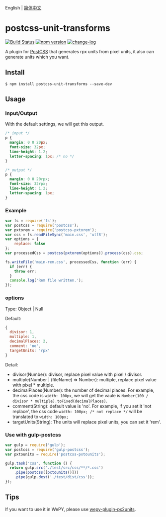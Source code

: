 English | [简体中文](./README_CN.md)

# postcss-unit-transforms

[![Build Status](https://travis-ci.org/yingye/postcss-unit-transforms.svg?branch=master)](https://travis-ci.org/yingye/postcss-unit-transforms)
[![npm version](https://badge.fury.io/js/postcss-unit-transforms.svg)](https://badge.fury.io/js/postcss-unit-transforms)
[![change-log](https://img.shields.io/badge/changelog-md-blue.svg)](https://github.com/yingye/postcss-unit-transforms/blob/master/CHANGELOG.md)

A plugin for [PostCSS](https://github.com/ai/postcss) that generates rpx units from pixel units, it also can generate units which you want.

## Install

```
$ npm install postcss-unit-transforms --save-dev
```

## Usage

### Input/Output

With the default settings, we will get this output.

```css
/* input */
p {
  margin: 0 0 20px;
  font-size: 32px;
  line-height: 1.2;
  letter-spacing: 1px; /* no */
}

/* output */
p {
  margin: 0 0 20rpx;
  font-size: 32rpx;
  line-height: 1.2;
  letter-spacing: 1px;
}
```

### Example

```js
var fs = require('fs');
var postcss = require('postcss');
var pxtorem = require('postcss-pxtorem');
var css = fs.readFileSync('main.css', 'utf8');
var options = {
    replace: false
};
var processedCss = postcss(pxtorem(options)).process(css).css;

fs.writeFile('main-rem.css', processedCss, function (err) {
  if (err) {
    throw err;
  }
  console.log('Rem file written.');
});
```

### options

Type: Object | Null

Default:

```js
{
  divisor: 1,
  multiple: 1,
  decimalPlaces: 2,
  comment: 'no',
  targetUnits: 'rpx'
}
```

Detail:

- divisor(Number): divisor, replace pixel value with pixel / divisor.
- multiple(Number | (fileName) => Number): multiple, replace pixel value with pixel * multiple.
- decimalPlaces(Number): the number of decimal places. For example, the css code is `width: 100px`, we will get the vaule is `Number(100 / divisor * multiple).toFixed(decimalPlaces)`.
- comment(String): default value is 'no'. For example, if you set it 'not replace', the css code `width: 100px; /* not replace */` will be translated to `width: 100px;`
- targetUnits(String): The units will replace pixel units, you can set it 'rem'.

### Use with gulp-postcss

```js
var gulp = require('gulp');
var postcss = require('gulp-postcss');
var pxtounits = require('postcss-pxtounits');

gulp.task('css', function () {
  return gulp.src('./test/src/css/**/*.css')
    .pipe(postcss([pxtounits()]))
    .pipe(gulp.dest('./test/dist/css'));
});
```

## Tips

If you want to use it in WePY, please use [wepy-plugin-px2units](https://github.com/yingye/wepy-plugin-px2units).

